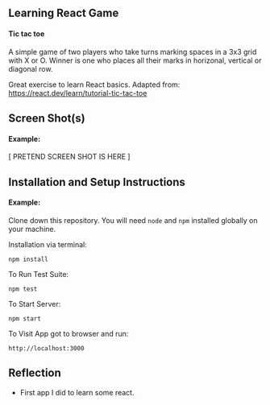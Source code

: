 ## Learning React Game

#### Tic tac toe

A simple game of two players who take turns marking spaces in a 3x3 grid with X or O. 
Winner is one who places all their marks in horizonal, vertical or diagonal row. 

Great exercise to learn React basics. Adapted from: https://react.dev/learn/tutorial-tic-tac-toe

## Screen Shot(s)

#### Example:   

[ PRETEND SCREEN SHOT IS HERE ]


## Installation and Setup Instructions

#### Example:  

Clone down this repository. You will need `node` and `npm` installed globally on your machine.  

Installation via terminal:

`npm install`  

To Run Test Suite:  

`npm test`  

To Start Server:

`npm start`  

To Visit App got to browser and run:

`http://localhost:3000`  

## Reflection
  - First app I did to learn some react. 